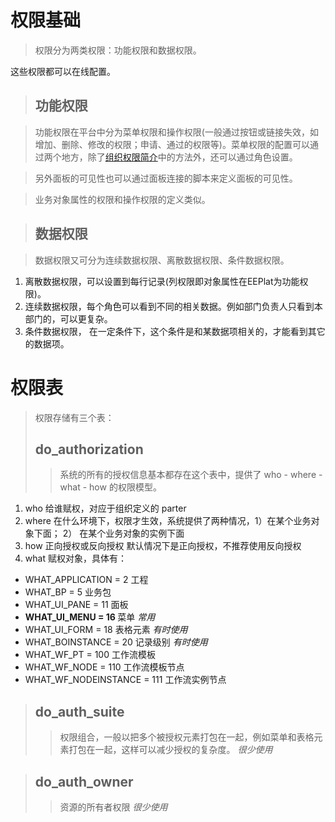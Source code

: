 # 权限基础 #

> 权限分为两类权限：功能权限和数据权限。

这些权限都可以在线配置。

> ## 功能权限 ##

> 功能权限在平台中分为菜单权限和操作权限(一般通过按钮或链接失效，如增加、删除、修改的权限；申请、通过的权限等)。菜单权限的配置可以通过两个地方，除了[组织权限简介](OrgParter.md)中的方法外，还可以通过角色设置。

> 另外面板的可见性也可以通过面板连接的脚本来定义面板的可见性。

> 业务对象属性的权限和操作权限的定义类似。

> ## 数据权限 ##

> 数据权限又可分为连续数据权限、离散数据权限、条件数据权限。

  1. 离散数据权限，可以设置到每行记录(列权限即对象属性在EEPlat为功能权限)。
  1. 连续数据权限，每个角色可以看到不同的相关数据。例如部门负责人只看到本部门的，可以更复杂。
  1. 条件数据权限， 在一定条件下，这个条件是和某数据项相关的，才能看到其它的数据项。


# 权限表 #

> 权限存储有三个表：
> ## do\_authorization ##
> > 系统的所有的授权信息基本都存在这个表中，提供了 who - where - what - how 的权限模型。

  1. who  给谁赋权，对应于组织定义的 parter
  1. where 在什么环境下，权限才生效，系统提供了两种情况，1）在某个业务对象下面； 2） 在某个业务对象的实例下面
  1. how 正向授权或反向授权   默认情况下是正向授权，不推荐使用反向授权
  1. what 赋权对象，具体有：
  * WHAT\_APPLICATION = 2  工程
  * WHAT\_BP = 5 业务包
  * WHAT\_UI\_PANE = 11  面板
  * <b> WHAT_UI_MENU = 16 </b> 菜单 _常用_
  * WHAT\_UI\_FORM = 18 表格元素  _有时使用_
  * WHAT\_BOINSTANCE = 20  记录级别  _有时使用_
  * WHAT\_WF\_PT = 100  工作流模板
  * WHAT\_WF\_NODE = 110 工作流模板节点
  * WHAT\_WF\_NODEINSTANCE = 111 工作流实例节点



> ## do\_auth\_suite ##
> > 权限组合，一般以把多个被授权元素打包在一起，例如菜单和表格元素打包在一起，这样可以减少授权的复杂度。 _很少使用_


> ## do\_auth\_owner ##
> > 资源的所有者权限 _很少使用_